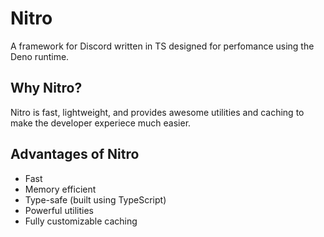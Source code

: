 # Nitro

A framework for Discord written in TS designed for perfomance using the Deno runtime.


## Why Nitro?
Nitro is fast, lightweight, and provides awesome utilities and caching to make the developer experiece much easier.

## Advantages of Nitro
- Fast
- Memory efficient
- Type-safe (built using TypeScript)
- Powerful utilities
- Fully customizable caching
